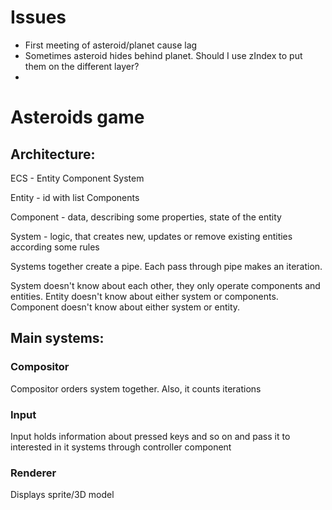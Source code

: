 # Issues
- First meeting of asteroid/planet cause lag
- Sometimes asteroid hides behind planet. Should I use zIndex to put them on the different layer?
- 
# Asteroids game

## Architecture:

ECS - Entity Component System

Entity - id with list Components

Component - data, describing some properties, state of the entity

System - logic, that creates new, updates or remove existing entities according some rules

Systems together create a pipe. Each pass through pipe makes an iteration.

System doesn't know about each other, they only operate components and entities.
Entity doesn't know about either system or components.
Component doesn't know about either system or entity.

## Main systems:
### Compositor
Compositor orders system together. Also, it counts iterations
### Input 
Input holds information about pressed keys and so on and pass it to 
interested in it systems through controller component
### Renderer
Displays sprite/3D model



